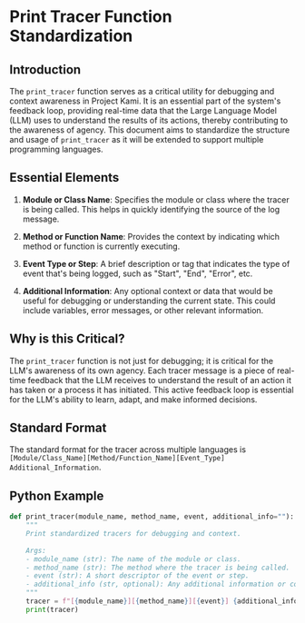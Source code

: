# Print Tracer Function Standardization

## Introduction
The `print_tracer` function serves as a critical utility for debugging and context awareness in Project Kami. It is an essential part of the system's feedback loop, providing real-time data that the Large Language Model (LLM) uses to understand the results of its actions, thereby contributing to the awareness of agency. This document aims to standardize the structure and usage of `print_tracer` as it will be extended to support multiple programming languages.

## Essential Elements

1. **Module or Class Name**: Specifies the module or class where the tracer is being called. This helps in quickly identifying the source of the log message.
  
2. **Method or Function Name**: Provides the context by indicating which method or function is currently executing.

3. **Event Type or Step**: A brief description or tag that indicates the type of event that's being logged, such as "Start", "End", "Error", etc.

4. **Additional Information**: Any optional context or data that would be useful for debugging or understanding the current state. This could include variables, error messages, or other relevant information.

## Why is this Critical?

The `print_tracer` function is not just for debugging; it is critical for the LLM's awareness of its own agency. Each tracer message is a piece of real-time feedback that the LLM receives to understand the result of an action it has taken or a process it has initiated. This active feedback loop is essential for the LLM's ability to learn, adapt, and make informed decisions.

## Standard Format

The standard format for the tracer across multiple languages is `[Module/Class_Name][Method/Function_Name][Event_Type] Additional_Information`.

## Python Example

```python
def print_tracer(module_name, method_name, event, additional_info=""):
    """
    Print standardized tracers for debugging and context.
    
    Args:
    - module_name (str): The name of the module or class.
    - method_name (str): The method where the tracer is being called.
    - event (str): A short descriptor of the event or step.
    - additional_info (str, optional): Any additional information or context.
    """
    tracer = f"[{module_name}][{method_name}][{event}] {additional_info}"
    print(tracer)
